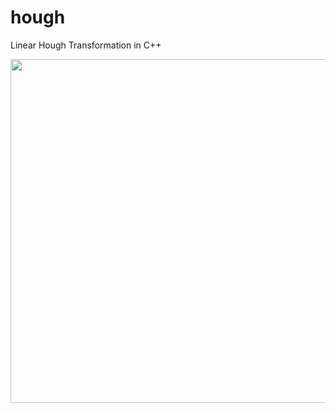 hough
=====

Linear Hough Transformation in C++

<img src="http://4.bp.blogspot.com/-AcwsqecbzFg/UYPPRRIiJYI/AAAAAAAAA_M/9z7eG-gpDiA/s1600/Screen+shot+2013-05-03+at+10.50.05.png" width="550">

